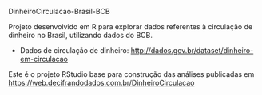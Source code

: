 DinheiroCirculacao-Brasil-BCB

Projeto desenvolvido em R para explorar dados referentes à circulação de dinheiro no Brasil, utilizando dados do BCB.

* Dados de circulação de dinheiro: http://dados.gov.br/dataset/dinheiro-em-circulacao

Este é o projeto RStudio base para construção das análises publicadas em https://web.decifrandodados.com.br/DinheiroCirculacao
